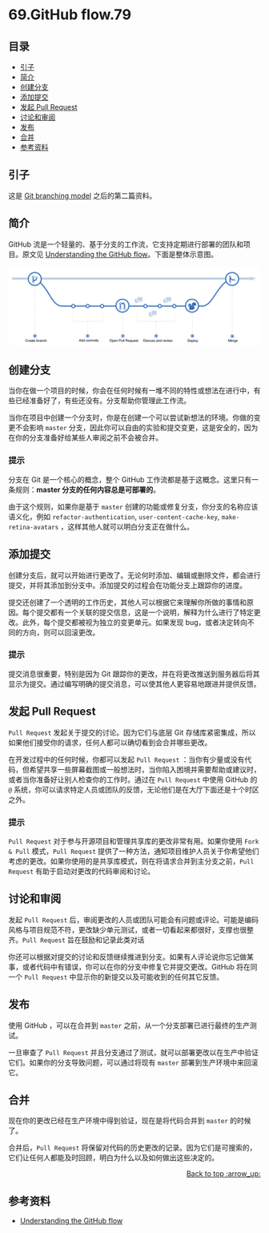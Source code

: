 # 69.GitHub flow.79
## <a name="index"></a> 目录
- [引子](#start)
- [简介](#intro)
- [创建分支](#create)
- [添加提交](#commit)
- [发起 Pull Request](#open)
- [讨论和审阅](#review)
- [发布](#deploy)
- [合并](#merge)
- [参考资料](#reference)


## <a name="start"></a> 引子
这是 [Git branching model][url-segment-68] 之后的第二篇资料。

## <a name="intro"></a> 简介
GitHub 流是一个轻量的、基于分支的工作流，它支持定期进行部署的团队和项目。原文见 [Understanding the GitHub flow][url-article-1]。下面是整体示意图。

![69-flow][url-local-1]

## <a name="create"></a> 创建分支
当你在做一个项目的时候，你会在任何时候有一堆不同的特性或想法在进行中，有些已经准备好了，有些还没有。分支帮助你管理此工作流。

当你在项目中创建一个分支时，你是在创建一个可以尝试新想法的环境。你做的变更不会影响 `master` 分支，因此你可以自由的实验和提交变更，这是安全的，因为在你的分支准备好给某些人审阅之前不会被合并。

### 提示
分支在 Git 是一个核心的概念，整个 GitHub 工作流都是基于这概念。这里只有一条规则：**master 分支的任何内容总是可部署的**。

由于这个规则，如果你是基于 `master` 创建的功能或修复分支，你分支的名称应该语义化，例如 `refactor-authentication`, `user-content-cache-key`, `make-retina-avatars` ，这样其他人就可以明白分支正在做什么。

## <a name="commit"></a> 添加提交
创建分支后，就可以开始进行更改了。无论何时添加、编辑或删除文件，都会进行提交，并将其添加到分支中。添加提交的过程会在功能分支上跟踪你的进度。

提交还创建了一个透明的工作历史，其他人可以根据它来理解你所做的事情和原因。每个提交都有一个关联的提交信息，这是一个说明，解释为什么进行了特定更改。此外，每个提交都被视为独立的变更单元。如果发现 bug，或者决定转向不同的方向，则可以回滚更改。

### 提示
提交消息很重要，特别是因为 Git 跟踪你的更改，并在将更改推送到服务器后将其显示为提交。通过编写明确的提交消息，可以使其他人更容易地跟进并提供反馈。

## <a name="open"></a> 发起 Pull Request
`Pull Request` 发起关于提交的讨论。因为它们与底层 Git 存储库紧密集成，所以如果他们接受你的请求，任何人都可以确切看到会合并哪些更改。

在开发过程中的任何时候，你都可以发起 `Pull Request` ：当你有少量或没有代码，但希望共享一些屏幕截图或一般想法时，当你陷入困境并需要帮助或建议时，或者当你准备好让别人检查你的工作时。通过在 `Pull Request` 中使用 GitHub 的 `@` 系统，你可以请求特定人员或团队的反馈，无论他们是在大厅下面还是十个时区之外。

### 提示
`Pull Request` 对于参与开源项目和管理共享库的更改非常有用。如果你使用 `Fork & Pull` 模式，`Pull Request` 提供了一种方法，通知项目维护人员关于你希望他们考虑的更改。如果你使用的是共享库模式，则在将请求合并到主分支之前，`Pull Request` 有助于启动对更改的代码审阅和讨论。

## <a name="review"></a> 讨论和审阅
发起 `Pull Request` 后，审阅更改的人员或团队可能会有问题或评论。可能是编码风格与项目规范不符，更改缺少单元测试，或者一切看起来都很好，支撑也很整齐。`Pull Request` 旨在鼓励和记录此类对话

你还可以根据对提交的讨论和反馈继续推进到分支。如果有人评论说你忘记做某事，或者代码中有错误，你可以在你的分支中修复它并提交更改。GitHub 将在同一个 `Pull Request` 中显示你的新提交以及可能收到的任何其它反馈。

## <a name="deploy"></a> 发布
使用 GitHub ，可以在合并到 `master` 之前，从一个分支部署已进行最终的生产测试。

一旦审查了 `Pull Request` 并且分支通过了测试，就可以部署更改以在生产中验证它们。如果你的分支导致问题，可以通过将现有 `master` 部署到生产环境中来回滚它。

## <a name="merge"></a> 合并
现在你的更改已经在生产环境中得到验证，现在是将代码合并到 `master` 的时候了。

合并后，`Pull Request` 将保留对代码的历史更改的记录。因为它们是可搜索的，它们让任何人都能及时回顾，明白为什么以及如何做出这些决定的。

<div align="right"><a href="#index">Back to top :arrow_up:</a></div>


## <a name="reference"></a> 参考资料
- [Understanding the GitHub flow][url-article-1]


[url-base]:https://xxholic.github.io/segment

[url-article-1]:https://guides.github.com/introduction/flow/index.html
[url-segment-68]:https://github.com/XXHolic/segment/issues/78

[url-local-1]:../images/69/flow.png
